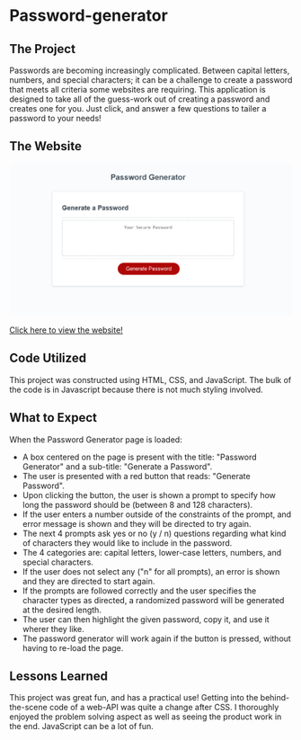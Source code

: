 # Password-generator

## The Project

Passwords are becoming increasingly complicated. Between capital letters, numbers, and special characters; it can be a challenge to create a password that meets all criteria some websites are requiring. This application is designed to take all of the guess-work out of creating a password and creates one for you. Just click, and answer a few questions to tailer a password to your needs!

## The Website

<p align="center">
<img src="Assets\Images\password-generator.png" alt="Password Generator Website">
<p>

<a href="https://treyjewett.github.io/Password-generator/" target="_blank">Click here to view the website!</a>

## Code Utilized

This project was constructed using HTML, CSS, and JavaScript. The bulk of the code is in Javascript because there is not much styling involved.

## What to Expect

When the Password Generator page is loaded:
- A box centered on the page is present with the title: "Password Generator" and a sub-title: "Generate a Password".
- The user is presented with a red button that reads: "Generate Password".
- Upon clicking the button, the user is shown a prompt to specify how long the password should be (between 8 and 128 characters).
- If the user enters a number outside of the constraints of the prompt, and error message is shown and they will be directed to try again.
- The next 4 prompts ask yes or no (y / n) questions regarding what kind of characters they would like to include in the password.
- The 4 categories are: capital letters, lower-case letters, numbers, and special characters.
- If the user does not select any ("n" for all prompts), an error is shown and they are directed to start again.
- If the prompts are followed correctly and the user specifies the character types as directed, a randomized password will be generated at the desired length.
- The user can then highlight the given password, copy it, and use it wherer they like.
- The password generator will work again if the button is pressed, without having to re-load the page.

## Lessons Learned

This project was great fun, and has a practical use! Getting into the behind-the-scene code of a web-API was quite a change after CSS. I thoroughly enjoyed the problem solving aspect as well as seeing the product work in the end. JavaScript can be a lot of fun.